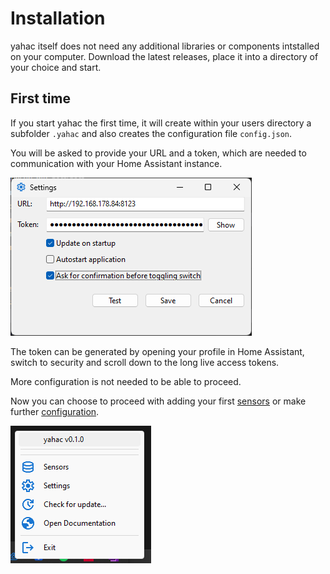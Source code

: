 # Installation

yahac itself does not need any additional libraries or components intstalled on your computer. Download the latest releases, place it into a directory of your choice and start.

## First time

If you start yahac the first time, it will create within your users directory a subfolder `.yahac` and also creates the configuration file `config.json`.

You will be asked to provide your URL and a token, which are needed to communication with your Home Assistant instance.

![configuration](assets/screenshots/yahac_configuration.png)

The token can be generated by opening your profile in Home Assistant, switch to security and scroll down to the long live access tokens.

More configuration is not needed to be able to proceed.

Now you can choose to proceed with adding your first [sensors](sensors.md) or make further [configuration](configuration.md).

![empty sensors](assets/screenshots/yahac_traymenu_empty.png)

